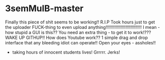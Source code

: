 # 3semMulB-master
Finally this piece of shit seems to be working!!
R.I.P
Took hours just to get the uploader FUCK-thing to even upload anything!!!!!!!!!!!!!!!!!!!!!!!!!!!!!
I mean - how stupid a GUI is this?? You need an extra thing - to get it to work!??? WAKE UP GITHUP!! How does Youtube work?? 1 simple drag and drop interface that any bleeding idiot can operate!! Open your eyes - assholes!!
- taking hours of innocent students lives! Grrrrr. Jerks!
